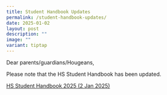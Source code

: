 ```yaml
---
title: Student Handbook Updates
permalink: /student-handbook-updates/
date: 2025-01-02
layout: post
description: ""
image: ""
variant: tiptap
---
```

<p>Dear parents/guardians/Hougeans,</p>
<p>Please note that the HS Student Handbook has been updated.</p>
<p><a href="/files/Hougang_Secondary_Student_Handbook_2025.pdf" rel="noopener nofollow" target="_blank">HS Student Handbook 2025 (2 Jan 2025)</a>
</p>
